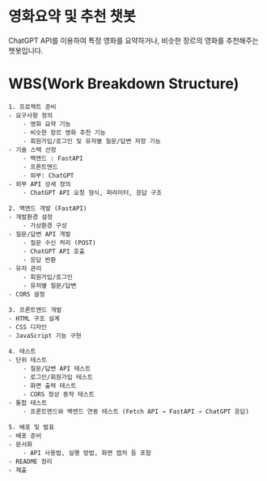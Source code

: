 영화요약 및 추천 챗봇
========================
ChatGPT API를 이용하여 특정 영화를 요약하거나, 비슷한 장르의 영화를 추천해주는 챗봇입니다.

# WBS(Work Breakdown Structure)
```
1. 프로젝트 준비
- 요구사항 정의
    - 영화 요약 기능
    - 비슷한 장르 영화 추천 기능
    - 회원가입/로그인 및 유저별 질문/답변 저장 기능
- 기술 스택 선정
    - 백엔드 : FastAPI
    - 프론트엔드
    - 외부: ChatGPT
- 외부 API 상세 정의
    - ChatGPT API 요청 형식, 파라미터, 응답 구조

2. 백엔드 개발 (FastAPI)
- 개발환경 설정
    - 가상환경 구성
- 질문/답변 API 개발
    - 질문 수신 처리 (POST)
    - ChatGPT API 호출
    - 응답 반환
- 유저 관리
    - 회원가입/로그인
    - 유저별 질문/답변
- CORS 설정

3. 프론트엔드 개발
- HTML 구조 설계
- CSS 디자인
- JavaScript 기능 구현

4. 테스트
- 단위 테스트
    - 질문/답변 API 테스트
    - 로그인/회원가입 테스트
    - 화면 출력 테스트
    - CORS 정상 동작 테스트
- 통합 테스트
    - 프론트엔드와 백엔드 연동 테스트 (Fetch API → FastAPI → ChatGPT 응답)

5. 배포 및 발표
- 배포 준비
- 문서화
    - API 사용법, 실행 방법, 화면 캡처 등 포함
- README 정리
- 제출
```
